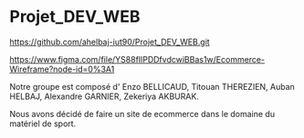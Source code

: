 # Projet_DEV_WEB

https://github.com/ahelbaj-iut90/Projet_DEV_WEB.git

https://www.figma.com/file/YS88fIlPDDfvdcwiBBas1w/Ecommerce-Wireframe?node-id=0%3A1

Notre groupe est composé d' Enzo BELLICAUD, Titouan THEREZIEN, Auban HELBAJ, Alexandre GARNIER, Zekeriya AKBURAK.

Nous avons décidé de faire un site de ecommerce dans le domaine du matériel de sport. 
